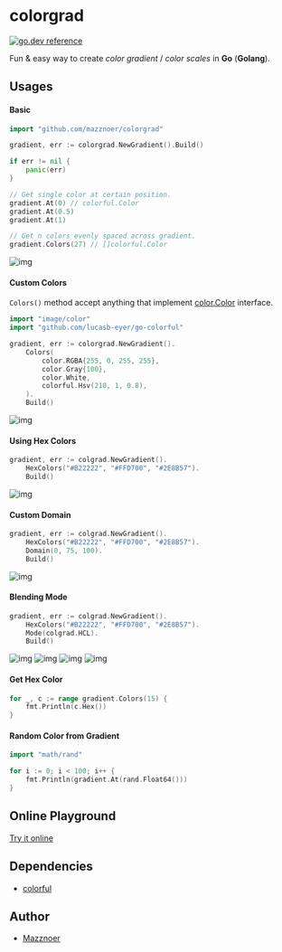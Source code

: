 # colorgrad

[![go.dev reference](https://img.shields.io/badge/go.dev-reference-007d9c?logo=go&logoColor=white&style=flat-square)](https://pkg.go.dev/github.com/mazznoer/colorgrad?tab=doc)

Fun & easy way to create _color gradient_ / _color scales_ in __Go__ (__Golang__).

## Usages

#### Basic

```go
import "github.com/mazznoer/colorgrad"
```

```go
gradient, err := colorgrad.NewGradient().Build()

if err != nil {
    panic(err)
}

// Get single color at certain position.
gradient.At(0) // colorful.Color
gradient.At(0.5)
gradient.At(1)

// Get n colors evenly spaced across gradient.
gradient.Colors(27) // []colorful.Color
```

![img](doc/black-to-white.png)

#### Custom Colors

`Colors()` method accept anything that implement [color.Color](https://golang.org/pkg/image/color/#Color) interface.

```go
import "image/color"
import "github.com/lucasb-eyer/go-colorful"

gradient, err := colorgrad.NewGradient().
    Colors(
        color.RGBA{255, 0, 255, 255},
        color.Gray{100},
        color.White,
        colorful.Hsv(210, 1, 0.8),
    ).
    Build()
```

![img](doc/basic-2.png)

#### Using Hex Colors

```go
gradient, err := colgrad.NewGradient().
    HexColors("#B22222", "#FFD700", "#2E8B57").
    Build()
```

![img](doc/basic-hex.png)

#### Custom Domain

```go
gradient, err := colgrad.NewGradient().
    HexColors("#B22222", "#FFD700", "#2E8B57").
    Domain(0, 75, 100).
    Build()
```

![img](doc/basic-hex.png)

#### Blending Mode

```go
gradient, err := colgrad.NewGradient().
    HexColors("#B22222", "#FFD700", "#2E8B57").
    Mode(colgrad.HCL).
    Build()
```

![img](doc/basic-2.png)
![img](doc/basic-hex.png)
![img](doc/basic-2.png)
![img](doc/basic-hex.png)

#### Get Hex Color

```go
for _, c := range gradient.Colors(15) {
    fmt.Println(c.Hex())
}
```

#### Random Color from Gradient

```go
import "math/rand"

for i := 0; i < 100; i++ {
    fmt.Println(gradient.At(rand.Float64()))
}
```

## Online Playground

[Try it online](https://play.golang.org/p/7zaL_OQ4Gbf)

## Dependencies

* [colorful](https://github.com/lucasb-eyer/go-colorful)

## Author

* [Mazznoer](https://github.com/mazznoer)

